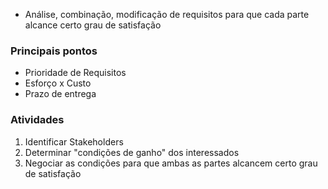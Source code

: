 - Análise, combinação, modificação de requisitos para que cada parte alcance certo grau de satisfação

### Principais pontos
- Prioridade de Requisitos
- Esforço x Custo
- Prazo de entrega

### Atividades
1. Identificar Stakeholders
2. Determinar "condições de ganho" dos interessados
3. Negociar as condições para que ambas as partes alcancem certo grau de satisfação